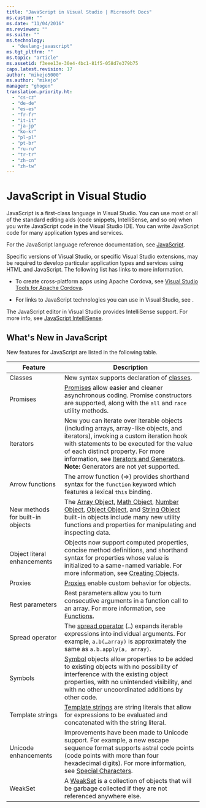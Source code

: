 ```yaml
---
title: "JavaScript in Visual Studio | Microsoft Docs"
ms.custom: ""
ms.date: "11/04/2016"
ms.reviewer: ""
ms.suite: ""
ms.technology: 
  - "devlang-javascript"
ms.tgt_pltfrm: ""
ms.topic: "article"
ms.assetid: f3eee13e-30e4-4bc1-81f5-058d7e379b75
caps.latest.revision: 17
author: "mikejo5000"
ms.author: "mikejo"
manager: "ghogen"
translation.priority.ht: 
  - "cs-cz"
  - "de-de"
  - "es-es"
  - "fr-fr"
  - "it-it"
  - "ja-jp"
  - "ko-kr"
  - "pl-pl"
  - "pt-br"
  - "ru-ru"
  - "tr-tr"
  - "zh-cn"
  - "zh-tw"
---
```

# JavaScript in Visual Studio
JavaScript is a first-class language in Visual Studio. You can use most or all of the standard editing aids (code snippets, IntelliSense, and so on) when you write JavaScript code in the Visual Studio IDE. You can write JavaScript code for many application types and services.  
  
 For the JavaScript language reference documentation, see [JavaScript](https://docs.microsoft.com/en-us/scripting/javascript/javascript-language-reference).
  
 Specific versions of Visual Studio, or specific Visual Studio extensions, may be required to develop particular application types and services using HTML and JavaScript. The following list has links to more information.  
  
-   To create cross-platform apps using Apache Cordova, see [Visual Studio Tools for Apache Cordova](https://docs.microsoft.com/visualstudio/cross-platform/tools-for-cordova/).  
  
-   For links to JavaScript technologies you can use in Visual Studio, see [](https://docs.microsoft.com/en-us/scripting/javascript/).
  
 The JavaScript editor in Visual Studio provides IntelliSense support. For more info, see [JavaScript IntelliSense](../ide/javascript-intellisense.md).  
  
## What's New in JavaScript  
 New features for JavaScript are listed in the following table.  
  
|Feature|Description|  
|-------------|-----------------|  
|Classes|New syntax supports declaration of [classes](http://msdn.microsoft.com/Library/bf45ebad-4678-4062-88df-55d32b603c69).|  
|Promises|[Promises](http://msdn.microsoft.com/Library/358ad98b-f7fa-448c-9ee0-ef1e2a45e9c6) allow easier and cleaner asynchronous coding. Promise constructors are supported, along with the `all` and `race` utility methods.|  
|Iterators|Now you can iterate over iterable objects (including arrays, array-like objects, and iterators), invoking a custom iteration hook with statements to be executed for the value of each distinct property. For more information, see [Iterators and Generators](http://msdn.microsoft.com/Library/68ef5b2f-0349-492b-b557-73ff2a2f90cf). **Note:**  Generators are not yet supported.|  
|Arrow functions|The arrow function (=>) provides shorthand syntax for the `function` keyword which features a lexical `this` binding.|  
|New methods for built-in objects|The [Array Object](http://msdn.microsoft.com/Library/08e5f552-0797-4b48-8164-609582fc18c9), [Math Object](http://msdn.microsoft.com/Library/607b94cb-921c-43cd-b514-fdbc13aeced6), [Number Object](http://msdn.microsoft.com/Library/76e87c37-cf6c-46cc-bafa-04be1fe3d78d), [Object Object](http://msdn.microsoft.com/Library/d24ef8fc-217b-4828-94e1-19f72780bae0), and [String Object](http://msdn.microsoft.com/Library/8063ecd5-5778-4e87-b985-b21420171914) built-in objects include many new utility functions and properties for manipulating and inspecting data.|  
|Object literal enhancements|Objects now support computed properties, concise method definitions, and shorthand syntax for properties whose value is initialized to a same-named variable. For more information, see [Creating Objects](http://msdn.microsoft.com/Library/58d1baa5-4fe8-4a56-a926-5b11765df704).|  
|Proxies|[Proxies](http://msdn.microsoft.com/Library/2b89abee-04fa-47e6-9676-980016cff5f8) enable custom behavior for objects.|  
|Rest parameters|Rest parameters allow you to turn consecutive arguments in a function call to an array. For more information, see [Functions](http://msdn.microsoft.com/Library/e2a72b5a-3edd-43d8-95e8-91721b38c1c1).|  
|Spread operator|The [spread operator](http://msdn.microsoft.com/Library/10263a4c-bd27-4d87-9917-fb4b6bf373db) (`…`) expands iterable expressions into individual arguments. For example, `a.b(…array)` is approximately the same as `a.b.apply(a, array)`.|  
|Symbols|[Symbol](http://msdn.microsoft.com/Library/2ad059f1-4b7f-4758-882a-c74ce1283ab0) objects allow properties to be added to existing objects with no possibility of interference with the existing object properties, with no unintended visibility, and with no other uncoordinated additions by other code.|  
|Template strings|[Template strings](http://msdn.microsoft.com/Library/f2e525a5-b0fc-49c3-95a0-641788e5c12a) are string literals that allow for expressions to be evaluated and concatenated with the string literal.|  
|Unicode enhancements|Improvements have been made to Unicode support. For example, a new escape sequence format supports astral code points (code points with more than four hexadecimal digits). For more information, see [Special Characters](http://msdn.microsoft.com/Library/3b38b1bd-1f0f-4748-b13e-55cab36fd126).|  
|WeakSet|A [WeakSet](http://msdn.microsoft.com/Library/f97e6e7c-d678-4e32-978e-d949a7cafa3a) is a collection of objects that will be garbage collected if they are not referenced anywhere else.|